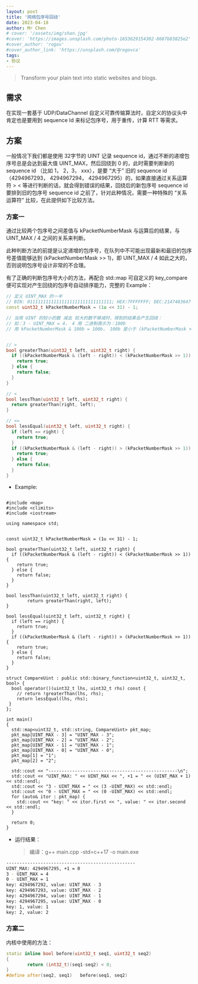 ```yaml
---
layout: post
title: '网络包序号回绕'
date: 2023-04-18
author: Mr Chen
# cover: '/assets/img/shan.jpg'
#cover: 'https://images.unsplash.com/photo-1653629154302-8687b83825e2'
#cover_author: 'rogov'
#cover_author_link: 'https://unsplash.com/@rogovca'
tags: 
- 协议
---
```


> Transform your plain text into static websites and blogs.

## 需求

在实现一套基于 UDP/DataChannel 自定义可靠传输算法时，自定义的协议头中肯定也是要用到 sequence Id 来标记包序号，用于重传，计算 RTT 等需求。


## 方案

一般情况下我们都是使用 32字节的 UINT 记录 sequence id，通过不断的递增包序号总是会达到最大值 UINT_MAX，然后回绕到 0 的，此时需要判断新的 sequence id （比如 1， 2，3， xxx），是要 “大于” 旧的 sequence id （4294967293， 4294967294， 4294967295）的，如果直接通过关系运算符  >  < 等进行判断的话，就会得到错误的结果，回绕后的新包序号 sequence id 要排到旧的包序号 sequence id 之前了，针对此种情况，需要一种特殊的 “关系运算符” 比较，在此提供如下比较方法。

### 方案一

通过比较两个包序号之间差值与 kPacketNumberMask 与运算后的结果，与 UINT_MAX / 4 之间的关系来判断。

此种判断方法的前提是认定递增的包序号，在队列中不可能出现最新和最旧的包序号差值能够达到 (kPacketNumberMask >> 1)，即 UINT_MAX / 4 如此之大的，否则说明包序号设计非常的不合理。

有了正确的判断包序号大小的方法，再配合 std::map 可自定义的 key_compare 便可实现对产生回绕的包序号自动排序能力，完整的 Example：

```c++
// 定义 UINT_MAX 的一半
// BIN: 01111111111111111111111111111111; HEX:7FFFFFFF; DEC:2147483647
const uint32_t kPacketNumberMask = (1u << 31) - 1; 

// 当用 UINT 的较小的数 减去 较大的数不够减时，得到的结果会产生回绕：
// 如：3 - UINT_MAX = 4， 4 用 二进制表示为：100b
// 用 kPacketNumberMask & 100b = 100b， 100b 是小于 (kPacketNumberMask >> 1) 的，结果为 true；


// >
bool greaterThan(uint32_t left, uint32_t right) {
  if ((kPacketNumberMask & (left - right)) < (kPacketNumberMask >> 1)) {
    return true;
  } else {
    return false;
  }
}

// <
bool lessThan(uint32_t left, uint32_t right) {
  return greaterThan(right, left);
}

// <=
bool lessEqual(uint32_t left, uint32_t right) {
  if (left == right) {
    return true;
  }
  if ((kPacketNumberMask & (left - right)) > (kPacketNumberMask >> 1)) {
    return true;
  } else {
    return false;
  }
}

```


- Example:

```c++​

#include <map>
#include <climits>
#include <iostream>

using namespace std;


const uint32_t kPacketNumberMask = (1u << 31) - 1;

bool greaterThan(uint32_t left, uint32_t right) {
  if ((kPacketNumberMask & (left - right)) < (kPacketNumberMask >> 1)) {
    return true;
  } else {
    return false;
  }
}

bool lessThan(uint32_t left, uint32_t right) {
        return greaterThan(right, left);
}

bool lessEqual(uint32_t left, uint32_t right) {
  if (left == right) {
    return true;
  }
  if ((kPacketNumberMask & (left - right)) > (kPacketNumberMask >> 1)) {
    return true;
  } else {
    return false;
  }
}

struct CompareUint : public std::binary_function<uint32_t, uint32_t, bool> {
  bool operator()(uint32_t lhs, uint32_t rhs) const {
    // return !greaterThan(lhs, rhs);
    return lessEqual(lhs, rhs);
 }
};

int main()
{
  std::map<uint32_t, std::string, CompareUint> pkt_map;
  pkt_map[UINT_MAX - 3] = "UINT_MAX - 3";
  pkt_map[UINT_MAX - 2] = "UINT_MAX - 2";
  pkt_map[UINT_MAX - 1] = "UINT_MAX - 1";
  pkt_map[UINT_MAX - 0] = "UINT_MAX - 0";
  pkt_map[1] = "1";
  pkt_map[2] = "2";

  std::cout << "-------------------------------------------------\n";
  std::cout << "UINT_MAX: " << UINT_MAX << ", +1 = " << (UINT_MAX + 1) << std::endl;
  std::cout << "3 - UINT_MAX = " << (3 -UINT_MAX) << std::endl;
  std::cout << "0 - UINT_MAX = " << (0 -UINT_MAX) << std::endl;
  for (auto& itor : pkt_map) {
    std::cout << "key: " << itor.first << ", value: " << itor.second << std::endl;
  }

  return 0;
}
```


- 运行结果：

  > 编译：g++  main.cpp -std=c++17  -o main.exe

```bash
-------------------------------------------------
UINT_MAX: 4294967295, +1 = 0
3 - UINT_MAX = 4
0 - UINT_MAX = 1
key: 4294967292, value: UINT_MAX - 3
key: 4294967293, value: UINT_MAX - 2
key: 4294967294, value: UINT_MAX - 1
key: 4294967295, value: UINT_MAX - 0
key: 1, value: 1
key: 2, value: 2
```

### 方案二
内核中使用的方法：

```cpp
static inline bool before(uint32_t seq1, uint32_t seq2)
{
        return (int32_t)(seq1-seq2) < 0;
}
#define after(seq2, seq1)   before(seq1, seq2)
```